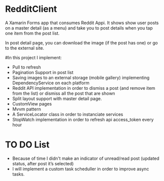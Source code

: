 # RedditClient
A Xamarin Forms app that consumes Reddit Appi. It shows show user posts on a master detail (as a menu) and take you to post details when you tap one item from the post list.

In post detail page, you can download the image (if the post has one) or go to the external site.


#In this project I implement:

* Pull to refresh
* Pagination Support in post list
* Saving images to an external storage (mobile gallery) implementing DependencyService on each platform
* Reddit API implementation in order to dismiss a post (and remove item from the list) or dismiss all the post that are shown
* Split layout support with master detail page.
* CustomView pages
* Mvvm pattern
* A ServiceLocator class in order to instanciate services
* StopWatch implementation in order to refresh api access_token every hour


# TO DO List

* Because of time I didn't make an indicator of unread/read post (updated status, after post it’s selected)
* I will implement a custom task scheduller in order to improve async tasks.


